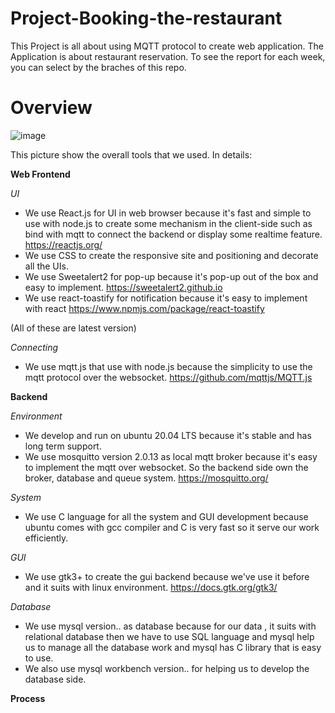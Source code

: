 # Project-Booking-the-restaurant
This Project is all about using MQTT protocol to create web application. The Application is about restaurant reservation.
To see the report for each week, you can select by the braches of this repo.

# Overview 
![image](https://user-images.githubusercontent.com/87507926/141608816-c021ae5e-8774-4c82-a0cb-764c8e4f5c0b.png)

This picture show the overall tools that we used.
In details:

**Web Frontend**
 
 *UI*

- We use React.js for UI in web browser because it's fast and simple to use with node.js to create some mechanism in the client-side such as bind with mqtt to connect the backend or display some realtime feature.
 https://reactjs.org/
- We use CSS to create the responsive site and positioning and decorate all the UIs.
- We use Sweetalert2 for pop-up because it's pop-up out of the box and easy to implement.
 https://sweetalert2.github.io
- We use react-toastify for notification because it's easy to implement with react
 https://www.npmjs.com/package/react-toastify

(All of these are latest version)

 *Connecting*

- We use mqtt.js that use with node.js because the simplicity to use the mqtt protocol over the websocket.
 https://github.com/mqttjs/MQTT.js

**Backend**

*Environment*

- We develop and run on ubuntu 20.04 LTS because it's stable and has long term support.
- We use mosquitto version 2.0.13 as local mqtt broker because it's easy to implement the mqtt over websocket. So the backend side own the broker, database and queue system. 
https://mosquitto.org/

*System*

- We use C language for all the system and GUI development because ubuntu comes with gcc compiler and C is very fast so it serve our work efficiently.

*GUI*
 
 - We use gtk3+ to create the gui backend because we've use it before and it suits with linux environment.
  https://docs.gtk.org/gtk3/

*Database*

 - We use mysql version.. as database because for our data , it suits with relational database then we have to use SQL language and mysql help us to manage all the database work and mysql has C library that is easy to use.
 - We also use mysql workbench version.. for helping us to develop the database side.
 
 
**Process**



